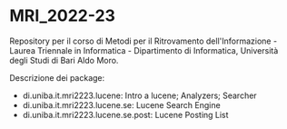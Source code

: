 # MRI_2022-23
Repository per il corso di Metodi per il Ritrovamento dell'Informazione - Laurea Triennale in Informatica - Dipartimento di Informatica, Università degli Studi di Bari Aldo Moro.

Descrizione dei package:

- di.uniba.it.mri2223.lucene: Intro a lucene; Analyzers; Searcher
- di.uniba.it.mri2223.lucene.se: Lucene Search Engine
- di.uniba.it.mri2223.lucene.se.post: Lucene Posting List
